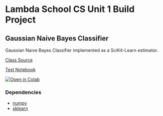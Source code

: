 # Lambda School CS Unit 1 Build Project

## Gaussian Naive Bayes Classifier

Gaussian Naive Bayes Classifier implemented as a SciKit-Learn estimator.

[Class Source](naive_bayes.py)

[Test Notebook](naive_bayes.ipynb)

[![Open in Colab](https://colab.research.google.com/assets/colab-badge.svg)](https://colab.research.google.com/github/jcs-lambda/CS-Unit1-Build/blob/master/naive_bayes.ipynb)

### Dependencies
- [numpy](https://pypi.org/project/numpy/)
- [sklearn](https://pypi.org/project/sklearn/)
